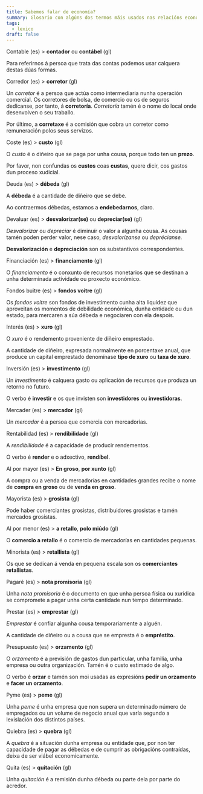```yaml
---
title: Sabemos falar de economía?
summary: Glosario con algúns dos termos máis usados nas relacións económicas
tags:
  - lexico
draft: false
---
```

<article>

Contable (es) > **contador** ou **contábel** (gl)

Para referirnos á persoa que trata das contas podemos usar calquera destas dúas formas.

</article>

<article> 

Corredor (es) > **corretor** (gl)

Un *corretor* é a persoa que actúa como intermediaria nunha operación comercial. Os corretores de bolsa, de comercio ou os de seguros dedícanse, por tanto, á **corretoría**. *Corretoría* tamén é o nome do local onde desenvolven o seu traballo.

Por último, a **corretaxe** é a comisión que cobra un corretor como remuneración polos seus servizos. 

</article>

<article> 

Coste (es) > **custo** (gl)

O *custo* é o diñeiro que se paga por unha cousa, porque todo ten un **prezo**. 

Por favor, non confundas os **custos** coas **custas**, quere dicir, cos gastos dun proceso xudicial.

</article>

<article>

Deuda (es) > **débeda** (gl)

A **débeda** é a cantidade de diñeiro que se debe.

Ao contraermos débedas, estamos a **endebedarnos**, claro.

</article>

<article>

Devaluar (es) > **desvalorizar(se)** ou **depreciar(se)** (gl)

*Desvalorizar* ou *depreciar* é diminuír o valor a algunha cousa. As cousas tamén poden perder valor, nese caso, *desvalorízanse* ou *deprécianse.*

**Desvalorización** e **depreciación** son os substantivos correspondentes.

</article>

<article>

Financiación (es) > **financiamento** (gl)

O *financiamento* é o conxunto de recursos monetarios que se destinan a unha determinada actividade ou proxecto económico.

</article> 

<article>

Fondos buitre (es) > **fondos voitre** (gl)

Os *fondos voitre* son fondos de investimento cunha alta liquidez que aproveitan os momentos de debilidade económica, dunha entidade ou dun estado, para mercaren a súa débeda e negociaren con ela despois. 

</article>

<article>

Interés (es) > **xuro** (gl)

O *xuro* é o rendemento proveniente de diñeiro emprestado.

A cantidade de diñeiro, expresada normalmente en porcentaxe anual, que produce un capital emprestado denomínase **tipo de xuro** ou **taxa de xuro**.

</article>

<article>

Inversión (es) > **investimento** (gl)

Un *investimento* é calquera gasto ou aplicación de recursos que produza un retorno no futuro.

O verbo é **investir** e os que invisten son **investidores** ou **investidoras**.

</article>

<article>

Mercader (es) > **mercador** (gl)

Un *mercador* é a persoa que comercia con mercadorías.

</article>

<article>

Rentabilidad (es) > **rendibilidade** (gl)

A *rendibilidade* é a capacidade de producir rendementos.

O verbo é **render** e o adxectivo, **rendíbel**.

</article>

<article>

Al por mayor (es) > **En groso**, **por xunto** (gl)

A compra ou a venda de mercadorías en cantidades grandes recibe o nome de **compra en groso** ou de **venda en groso**.

</article>

<article>

Mayorista (es) > **grosista** (gl)

Pode haber comerciantes grosistas, distribuidores grosistas e tamén mercados grosistas.

</article>

<article>

Al por menor (es) > **a retallo**, **polo miúdo** (gl)

O **comercio a retallo** é o comercio de mercadorías en cantidades pequenas.

</article>

<article>

Minorista (es) > **retallista** (gl)

Os que se dedican á venda en pequena escala son os **comerciantes retallistas**.

</article>

<article>

Pagaré (es) > **nota promisoria** (gl)

Unha *nota promisoria* é o documento en que unha persoa física ou xurídica se compromete a pagar unha certa cantidade nun tempo determinado.

</article>

<article>

Prestar (es) > **emprestar** (gl)

*Emprestar* é confiar algunha cousa temporariamente a alguén.

A cantidade de diñeiro ou a cousa que se empresta é o **empréstito**.

</article>

<article>

Presupuesto (es) > **orzamento** (gl)

O *orzamento* é a previsión de gastos dun particular, unha familia, unha empresa ou outra organización. Tamén é o custo estimado de algo.

O verbo é **orzar** e tamén son moi usadas as expresións **pedir un orzamento** e **facer un orzamento**.

</article>

<article>

Pyme (es) > **peme** (gl)

Unha *peme* é unha empresa que non supera un determinado número de empregados ou un volume de negocio anual que varía segundo a lexislación dos distintos países.

</article>

<article>

Quiebra (es) > **quebra** (gl)

A *quebra* é a situación dunha empresa ou entidade que, por non ter capacidade de pagar as débedas e de cumprir as obrigacións contraídas, deixa de ser viábel economicamente.

</article>

<article>

Quita (es) > **quitación** (gl)

Unha *quitación* é a remisión dunha débeda ou parte dela por parte do acredor.

</article>